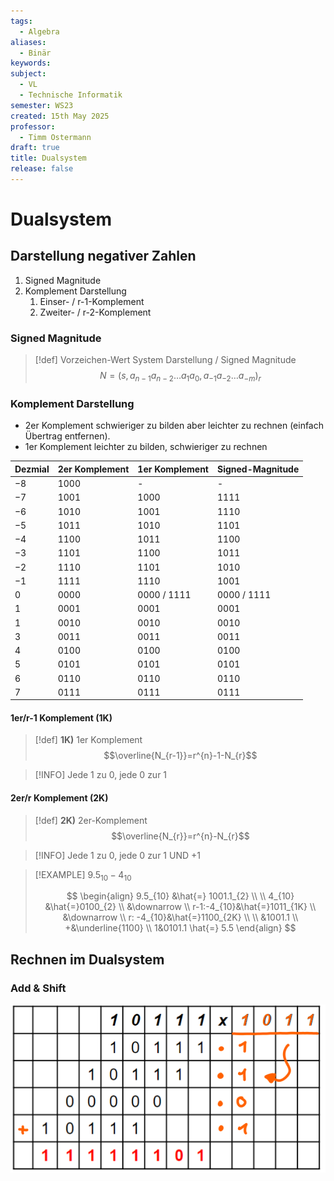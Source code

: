 ```yaml
---
tags:
  - Algebra
aliases:
  - Binär
keywords: 
subject:
  - VL
  - Technische Informatik
semester: WS23
created: 15th May 2025
professor:
  - Timm Ostermann
draft: true
title: Dualsystem
release: false
---
```


# Dualsystem

## Darstellung negativer Zahlen

1. Signed Magnitude
2. Komplement Darstellung
	1. Einser- / r-1-Komplement
	2. Zweiter- / r-2-Komplement

### Signed Magnitude

> [!def] Vorzeichen-Wert System Darstellung / Signed Magnitude
> $$N=(s,a_{n-1}a_{n-2}\dots a_{1}a_{0},a_{-1}a_{-2}\dots a_{-m})_{r}$$

### Komplement Darstellung  

- 2er Komplement schwieriger zu bilden aber leichter zu rechnen (einfach Übertrag entfernen).
- 1er Komplement leichter zu bilden, schwieriger zu rechnen

| Dezmial | 2er Komplement | 1er Komplement  | Signed-Magnitude |
| ------- | -------------- | --------------- | ---------------- |
| $-8$    | $1000$         | -               | -                |
| $-7$    | $1001$         | $1000$          | $1111$           |
| $-6$    | $1010$         | $1001$          | $1110$           |
| $-5$    | $1011$         | $1010$          | $1101$           |
| $-4$    | $1100$         | $1011$          | $1100$           |
| $-3$    | $1101$         | $1100$          | $1011$           |
| $-2$    | $1110$         | $1101$          | $1010$           |
| $-1$    | $1111$         | $1110$          | $1001$           |
| $0$     | $0000$         | $0000$ / $1111$ | $0000$ / $1111$  |
| $1$     | $0001$         | $0001$          | $0001$           |
| $1$     | $0010$         | $0010$          | $0010$           |
| $3$     | $0011$         | $0011$          | $0011$           |
| $4$     | $0100$         | $0100$          | $0100$           |
| $5$     | $0101$         | $0101$          | $0101$           |
| $6$     | $0110$         | $0110$          | $0110$           |
| $7$     | $0111$         | $0111$          | $0111$           |

#### 1er/r-1 Komplement (1K)

> [!def] **1K)** 1er Komplement
> $$\overline{N_{r-1}}=r^{n}-1-N_{r}$$

> [!INFO] Jede $1$ zu $0$, jede $0$ zur $1$

#### 2er/r Komplement (2K)

> [!def] **2K)** 2er-Komplement
> $$\overline{N_{r}}=r^{n}-N_{r}$$

> [!INFO] Jede $1$ zu $0$, jede $0$ zur $1$ UND $+1$

>[!EXAMPLE] $9.5_{10}-4_{10}$
>
> $$
> \begin{align}
> 9.5_{10} &\hat{=} 1001.1_{2} \\ \\
> 4_{10} &\hat{=}0100_{2} \\
> &\downarrow \\
> r-1:-4_{10}&\hat{=}1011_{1K} \\
> &\downarrow \\
> r: -4_{10}&\hat{=}1100_{2K} \\ \\
> &1001.1 \\
> +&\underline{1100} \\
1&0101.1 \hat{=} 5.5
> \end{align}
> $$


## Rechnen im Dualsystem
### Add & Shift 

![invert_dark](assets/addShift.png)



